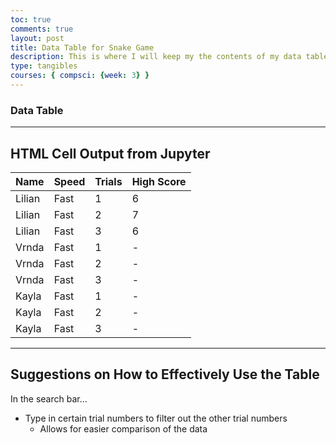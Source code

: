 ```yaml
---
toc: true
comments: true
layout: post
title: Data Table for Snake Game
description: This is where I will keep my the contents of my data table for the snake game.
type: tangibles
courses: { compsci: {week: 3} }
---
```


### Data Table 
---

<h2>HTML Cell Output from Jupyter</h2>

<!-- Head contains information to Support the Document -->
<head>
    <!-- load jQuery and DataTables output style and scripts -->
    <link rel="stylesheet" type="text/css" href="https://cdn.datatables.net/1.13.4/css/jquery.dataTables.min.css">
    <script type="text/javascript" language="javascript" src="https://code.jquery.com/jquery-3.6.0.min.js"></script>
    <script>var define = null;</script>
    <script type="text/javascript" language="javascript" src="https://cdn.datatables.net/1.13.4/js/jquery.dataTables.min.js"></script>
</head>

<!-- Body contains the contents of the Document -->
<body>
    <table id="snake_game" class="table">
        <thead>
            <tr>
                <th>Name</th>
                <th>Speed</th>
                <th>Trials</th>
                <th>High Score</th>
            </tr>
        </thead>
        <tbody>
            <tr>
                <td>Lilian</td>
                <td>Fast</td>
                <td>1</td>
                <td>6</td>
            </tr>
            <tr>
                <td>Lilian</td>
                <td>Fast</td>
                <td>2</td>
                <td>7</td>
            </tr>
            <tr>
                <td>Lilian</td>
                <td>Fast</td>
                <td>3</td>
                <td>6</td>
            </tr>
            </hr>
            <tr>
                <td>Vrnda</td>
                <td>Fast</td>
                <td>1</td>
                <td>-</td>
            </tr>
            <tr>
                <td>Vrnda</td>
                <td>Fast</td>
                <td>2</td>
                <td>-</td>
            </tr>
            <tr>
                <td>Vrnda</td>
                <td>Fast</td>
                <td>3</td>
                <td>-</td>
            </tr>
            <tr>
                <td>Kayla</td>
                <td>Fast</td>
                <td>1</td>
                <td>-</td>
            </tr>
            <tr>
                <td>Kayla</td>
                <td>Fast</td>
                <td>2</td>
                <td>-</td>
            </tr>
            <tr>
                <td>Kayla</td>
                <td>Fast</td>
                <td>3</td>
                <td>-</td>
            </tr>
        </tbody>
    </table>
</body>

<!-- Script is used to embed executable code -->
<script>
    $("#snake_game").DataTable();
</script>

---
## Suggestions on How to Effectively Use the Table
In the search bar...
- Type in certain trial numbers to filter out the other trial numbers
    - Allows for easier comparison of the data


